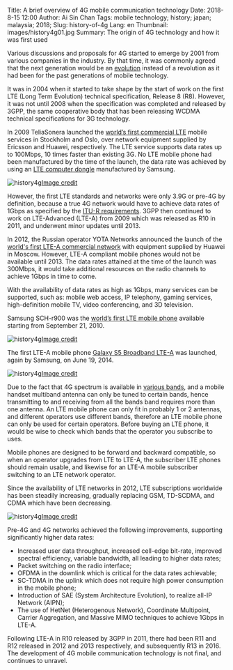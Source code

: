 Title: A brief overview of 4G mobile communication technology
Date: 2018-8-15 12:00
Author: Ai Sin Chan
Tags: mobile technology; history; japan; malaysia; 2018; 
Slug: history-of-4g
Lang: en
Thumbnail: images/history4g01.jpg
Summary: The origin of 4G technology and how it was first used

Various discussions and proposals for 4G started to emerge by 2001 from various companies in the industry. By that time, it was commonly agreed that the next generation would be an [evolution](http://www.gsmhistory.com/lte4g/) instead of a revolution as it had been for the past generations of mobile technology. 

It was in 2004 when it started to take shape by the start of work on the first LTE (Long Term Evolution) technical specification, Release 8 (R8). However, it was not until 2008 when the specification was completed and released by 3GPP, the same cooperative body that has been releasing WCDMA technical specifications for 3G technology. 

In 2009 TeliaSonera launched the [world’s first commercial LTE](https://www.telegeography.com/products/commsupdate/articles/2009/12/14/teliasonera-launches-worlds-first-commercial-lte-networks-in-sweden-and-norway/) mobile services in Stockholm and Oslo, over network equipment supplied by Ericsson and Huawei, respectively. The LTE service supports data rates up to 100Mbps, 10 times faster than existing 3G. No LTE mobile phone had been manufactured by the time of the launch, the data rate was achieved by using an [LTE computer dongle](https://www.samsung.com/us/news/newsPreviewRead.do?news_seq=16602) manufactured by Samsung.
 
![history4g](/images/history4g01.jpg)<a class="caption" href="https://phys.org/news/2009-12-samsung-lte-dongle-teliasonera-world.html">Image credit</a>

However, the first LTE standards and networks were only 3.9G or pre-4G by definition, because a true 4G network would have to achieve data rates of 1Gbps as specified by the [ITU-R requirements](http://www.itu.int/pub/R-REP-M.2134-2008/en). 3GPP then continued to work on LTE-Advanced (LTE-A) from 2009 which was released as R10 in 2011, and underwent minor updates until 2013. 

In 2012, the Russian operator YOTA Networks announced the launch of the [world's first LTE-A commercial network](https://www.unwiredinsight.com/2012/lte-advanced-russia) with equipment supplied by Huawei in Moscow. However, LTE-A compliant mobile phones would not be available until 2013. The data rates attained at the time of the launch was 300Mbps, it would take additional resources on the radio channels to achieve 1Gbps in time to come. 

With the availability of data rates as high as 1Gbps, many services can be supported, such as: mobile web access, IP telephony, gaming services, high-definition mobile TV, video conferencing, and 3D television.

Samsung SCH-r900 was the [world’s first LTE mobile phone](http://www.gsmhistory.com/samsung-sch-r900/) available starting from September 21, 2010.

![history4g](/images/history4g02.jpg)<a class="caption" href="http://www.gsmhistory.com/samsung-sch-r900/">Image credit</a>

The first LTE-A mobile phone [Galaxy S5 Broadband LTE-A](https://news.samsung.com/global/samsung-launches-worlds-first-broadband-lte-a-smartphone) was launched, again by Samsung, on June 19, 2014. 
 
![history4g](/images/history4g03.jpg)<a class="caption" href="http://gizmomaniacs.com/samsung-galaxy-s5-broadband-lte-a-unveiled">Image credit</a>

Due to the fact that 4G spectrum is available in [various bands](https://www.electronicdesign.com/4g/introduction-lte-advanced-real-4g), and a mobile handset multiband antenna can only be tuned to certain bands, hence transmitting to and receiving from all the bands band requires more than one antenna. An LTE mobile phone can only fit in probably 1 or 2 antennas, and different operators use different bands, therefore an LTE mobile phone can only be used for certain operators. Before buying an LTE phone, it would be wise to check which bands that the operator you subscribe to uses.

Mobile phones are designed to be forward and backward compatible, so when an operator upgrades from LTE to LTE-A, the subscriber LTE phones should remain usable, and likewise for an LTE-A mobile subscriber switching to an LTE network operator. 

Since the availability of LTE networks in 2012, LTE subscriptions worldwide has been steadily increasing, gradually replacing GSM, TD-SCDMA, and CDMA which have been decreasing. 

![history4g](/images/history4g04.jpg)<a class="caption" href="https://www.ericsson.com/en/mobility-report/mobility-visualizer">Image credit</a>

Pre-4G and 4G networks achieved the following improvements, supporting significantly higher data rates:

-	Increased user data throughput, increased cell-edge bit-rate, improved spectral efficiency, variable bandwidth, all leading to higher data rates;
-	Packet switching on the radio interface; 
-	OFDMA in the downlink which is critical for the data rates achievable; 
-	SC-TDMA in the uplink which does not require high power consumption in the mobile phone; 
-	Introduction of SAE (System Architecture Evolution), to realize all-IP Network (AIPN);
-	The use of HetNet (Heterogenous Network), Coordinate Multipoint, Carrier Aggregation, and Massive MIMO techniques to achieve 1Gbps in LTE-A. 

Following LTE-A in R10 released by 3GPP in 2011, there had been R11 and R12 released in 2012 and 2013 respectively, and subsequently R13 in 2016. The development of 4G mobile communication technology is not final, and continues to unravel. 
